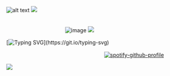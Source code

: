 ![alt text](https://64.media.tumblr.com/f87c54ecc20f7d831a3ed9b7f38a4e39/92e685400e894f80-e3/s1280x1920/5ab615dbe6fd817594c9b668ecf3d03f9f7ff3e0.png)
![](https://64.media.tumblr.com/6154af6408ae473b2660f89dd0321ffc/92e685400e894f80-d4/s1280x1920/40cfef053a92c40eff36a7b98ea8a906dc00990c.png)

ㅤㅤㅤㅤㅤㅤㅤㅤㅤㅤㅤㅤㅤㅤㅤㅤㅤㅤㅤㅤㅤㅤㅤㅤㅤㅤㅤㅤㅤㅤㅤㅤㅤㅤㅤㅤㅤㅤㅤㅤㅤㅤㅤㅤㅤㅤㅤㅤㅤㅤㅤ![image](https://github.com/user-attachments/assets/2186fb27-ade7-4ee8-8241-6919470990e3) ![](https://64.media.tumblr.com/0cab20cbd471de675b104708e2b1ac19/92e685400e894f80-f0/s75x75_c1/8e46dddf718352b5c72485d30529a28037c7405d.png)

[![Typing SVG](https://readme-typing-svg.demolab.com?font=Underdog&size=60&pause=450&color=9AD8BD&center=true&vCenter=true&width=1000&height=90&lines=Don't+die.;How+much+will+I+get+paid+for+this%3F;I'll+be+here+to+babysit+you+all.;Let's+make+this+quick.;This+may+cost+a+bit.)](https://git.io/typing-svg)

ㅤㅤㅤㅤㅤㅤㅤㅤㅤㅤㅤㅤㅤㅤㅤㅤㅤㅤㅤㅤ[![spotify-github-profile](https://spotify-github-profile.kittinanx.com/api/view?uid=31fvmtcelfg4xzs5rwn7xpxfw2ze&cover_image=true&theme=novatorem&show_offline=false&background_color=121212&interchange=false&bar_color=9ad4bd&bar_color_cover=false)](https://github.com/kittinan/spotify-github-profile)

![](https://64.media.tumblr.com/6154af6408ae473b2660f89dd0321ffc/92e685400e894f80-d4/s1280x1920/40cfef053a92c40eff36a7b98ea8a906dc00990c.png)
